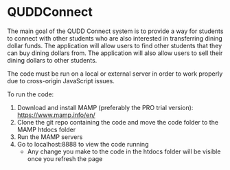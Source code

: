 # QUDDConnect
The main goal of the QUDD Connect system is to provide a way for students to connect with other students who are also interested in transferring dining dollar funds. The application will allow users to find other students that they can buy dining dollars from. The application will also allow users to sell their dining dollars to other students. 

The code must be run on a local or external server in order to work properly due to cross-origin JavaScript issues.

To run the code:

1. Download and install MAMP (preferably the PRO trial version): https://www.mamp.info/en/
2. Clone the git repo containing the code and move the code folder to the MAMP htdocs folder
3. Run the MAMP servers
4. Go to localhost:8888 to view the code running
	- Any change you make to the code in the htdocs folder will be visible once you refresh the page